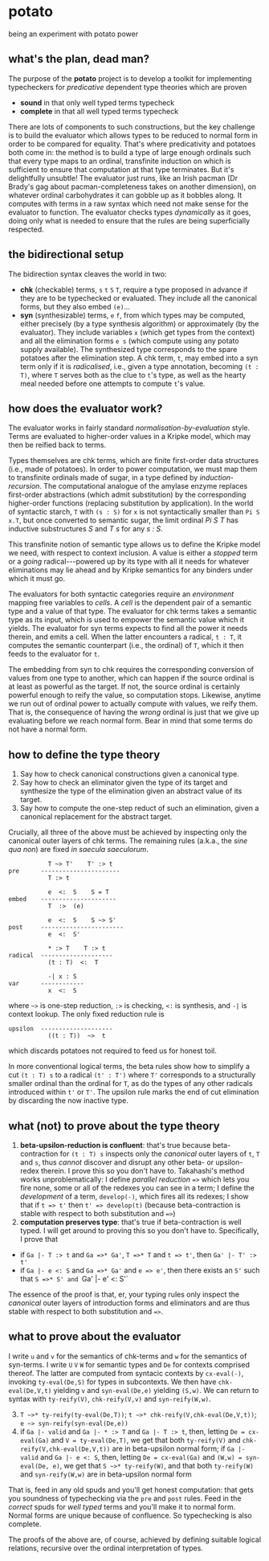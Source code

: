 # potato
being an experiment with potato power


## what's the plan, dead man?

The purpose of the **potato** project is to develop a toolkit for implementing typecheckers for *predicative* dependent type theories which are proven

  * **sound** in that only well typed terms typecheck
  * **complete** in that all well typed terms typecheck
  
There are lots of components to such constructions, but the key challenge is to build the evaluator which allows types to be reduced to normal form in order to be compared for equality. That's where predicativity and potatoes both come in: the method is to build a type of large enough ordinals such that every type maps to an ordinal, transfinite induction on which is sufficient to ensure that computation at that type terminates. But it's delightfully unsubtle! The evaluator just runs, like an Irish pacman (Dr Brady's gag about pacman-completeness takes on another dimension), on whatever ordinal carbohydrates it can gobble up as it bobbles along. It computes with terms in a raw syntax which need not make sense for the evaluator to function. The evaluator checks types *dynamically* as it goes, doing only what is needed to ensure that the rules are being superficially respected.


## the bidirectional setup

The bidirection syntax cleaves the world in two:

  * **chk** (checkable) terms, `s` `t` `S` `T`, require a type proposed in advance if they are to be typechecked or evaluated. They include all the canonical forms, but they also embed `(e)`...
  * **syn** (synthesizable) terms, `e` `f`, from which types may be computed, either precisely (by a type synthesis algorithm) or approximately (by the evaluator). They include variables `x` (which get types from the context) and all the elimination forms `e s` (which compute using any potato supply available). The synthesized type corresponds to the spare potatoes after the elimination step. A chk term, `t`, may embed into a syn term only if it is *radicalised*, i.e., given a type annotation, becoming `(t : T)`, where `T` serves both as the clue to `t`'s type, as well as the hearty meal needed before one attempts to compute `t`'s value.
  

## how does the evaluator work?

The evaluator works in fairly standard *normalisation-by-evaluation* style. Terms are evaluated to higher-order values in a Kripke model, which may then be reified back to terms.

Types themselves are chk terms, which are finite first-order data structures (i.e., made of potatoes). In order to power computation, we must map them to transfinite ordinals made of sugar, in a type defined by *induction-recursion*. The computational analogue of the amylase enzyme replaces first-order abstractions (which admit substitution) by the corresponding higher-order functions (replacing substitution by application). In the world of syntactic starch, `T` with `(s : S)` for `x` is not syntactically smaller than `Pi S x.T`, but once converted to semantic sugar, the limit ordinal *Pi S T* has inductive substructures *S* and *T s* for any *s : S*.

This transfinite notion of semantic type allows us to define the Kripke model we need, with respect to context inclusion. A value is either a *stopped* term or a *going* radical---powered up by its type with all it needs for whatever eliminations may lie ahead and by Kripke semantics for any binders under which it must go.

The evaluators for both syntactic categories require an *environment* mapping free variables to *cells*. A *cell* is the dependent pair of a semantic type and a value of that type. The evaluator for chk terms takes a semantic type as its input, which is used to empower the semantic value which it yields. The evaluator for syn terms expects to find all the power it needs therein, and emits a cell. When the latter encounters a radical, `t : T`, it computes the semantic counterpart (i.e., the ordinal) of `T`, which it then feeds to the evaluator for `t`.

The embedding from syn to chk requires the corresponding conversion of values from one type to another, which can happen if the source ordinal is at least as powerful as the target. If not, the source ordinal is certainly powerful enough to reify the value, so computation stops. Likewise, anytime we run out of ordinal power to actually compute with values, we reify them. That is, the consequence of having the *wrong* ordinal is just that we give up evaluating before we reach normal form. Bear in mind that some terms do not have a normal form.


## how to define the type theory

  1. Say how to check canonical constructions given a canonical type.
  2. Say how to check an eliminator given the type of its target and synthesize the type of the elimination given an abstract value of its target.
  3. Say how to compute the one-step reduct of such an elimination, given a canonical replacement for the abstract target.
  
Crucially, all three of the above must be achieved by inspecting only the canonical outer layers of chk terms. The remaining rules (a.k.a., the *sine qua non*) are fixed *in saecula saeculorum*.

```
           T ~> T'    T' :> t
pre      ----------------------
           T :> t

           e  <:  S    S = T
embed    ---------------------
           T  :>  (e)

           e  <:  S    S ~> S'
post     -----------------------
           e  <:  S' 

           * :> T    T :> t
radical  --------------------
           (t : T)  <:  T
           
           -| x : S
var      ------------
           x  <:  S
```

where `~>` is one-step reduction, `:>` is checking, `<:` is synthesis, and `-|` is context lookup. The only fixed reduction rule is

```
upsilon  --------------------
           ((t : T))  ~>  t
```

which discards potatoes not required to feed us for honest toil.

In more conventional logical terms, the beta rules show how to simplify a cut `(t : T) s` to a radical `(t' : T')` where `T'` corresponds to a structurally smaller ordinal than the ordinal for `T`, as do the types of any other radicals introduced within `t'` or `T'`. The upsilon rule marks the end of cut elimination by discarding the now inactive type.


## what (not) to prove about the type theory

  1. **beta-upsilon-reduction is confluent**: that's true because beta-contraction for `(t : T) s` inspects only the *canonical* outer layers of `t`, `T` and `s`, thus *cannot* discover and disrupt any other beta- or upsilon-redex therein. I prove this so you don't have to. Takahashi's method works unproblematically: I define *parallel reduction* `=>` which lets you fire none, some or all of the redexes you can see in a term; I define the *development* of a term, `develop(-)`, which fires all its redexes; I show that if `t => t'` then `t' => develop(t)` (because beta-contraction is stable with respect to both substitution and `=>`)
  2. **computation preserves type**: that's true if beta-contraction is well typed. I will get around to proving this so you don't have to. Specifically, I prove that
  
   * if `Ga |- T :> t` and `Ga =>* Ga'`, `T =>* T` and `t => t'`, then `Ga' |- T' :> t'`
   * if `Ga |- e <: S` and `Ga =>* Ga'` and `e => e'`, then there exists an `S'` such that `S =>* S' and `Ga' |- e' <: S'`
    
   The essence of the proof is that, er, your typing rules only inspect the *canonical* outer layers of introduction forms and eliminators and are thus stable with respect to both substitution and `=>`.
    
    
## what to prove about the evaluator

I write `u` and `v` for the semantics of chk-terms and `w` for the semantics of syn-terms. I write `U` `V` `W` for semantic types and `De` for contexts comprised thereof. The latter are computed from syntacic contexts by `cx-eval(-)`, invoking `ty-eval(De,S)` for types in subcontexts. We then have `chk-eval(De,V,t)` yielding `v` and `syn-eval(De,e)` yielding `(S,w)`. We can return to syntax with `ty-reify(V)`, `chk-reify(V,v)` and `syn-reify(W,w)`.

  3. `T ~>* ty-reify(ty-eval(De,T))`; `t ~>* chk-reify(V,chk-eval(De,V,t))`; `e ~> syn-reify(syn-eval(De,e))`
  4. if `Ga |- valid` and `Ga |- * :> T` and `Ga |- T :> t`, then, letting `De = cx-eval(Ga)` and `V = ty-eval(De,T)`, we get that both `ty-reify(V)` and `chk-reify(V,chk-eval(De,V,t))` are in beta-upsilon normal form; if `Ga |- valid` and `Ga |- e <: S`, then, letting `De = cx-eval(Ga)` and `(W,w) = syn-eval(De, e)`, we get that `S ~>* ty-reify(W)`, and that both `ty-reify(W)` and `syn-reify(W,w)` are in beta-upsilon normal form
  
That is, feed in any old spuds and you'll get honest computation: that gets you soundness of typechecking via the `pre` and `post` rules. Feed in the *correct* spuds for *well typed* terms and you'll make it to normal form. Normal forms are unique because of confluence. So typechecking is also complete.

The proofs of the above are, of course, achieved by defining suitable logical relations, recursive over the ordinal interpretation of types.
